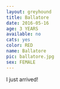 ```yaml
---
layout: greyhound
title: Ballatore
date: 2016-05-16
age: 3 YEARS
available: no
cats: yes
color: RED
name: Ballatore
pic: ballatore.jpg
sex: FEMALE
---
```


I just arrived!

